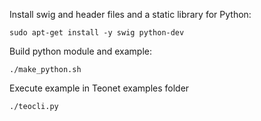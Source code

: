 Install swig and header files and a static library for Python:

    sudo apt-get install -y swig python-dev

Build python module and example:

    ./make_python.sh

Execute example in Teonet examples folder

    ./teocli.py